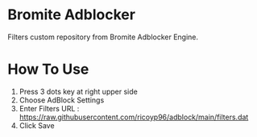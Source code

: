 # Bromite Adblocker
Filters custom repository from Bromite Adblocker Engine.

# How To Use
1. Press 3 dots key at right upper side
2. Choose AdBlock Settings
3. Enter Filters URL : https://raw.githubusercontent.com/ricoyp96/adblock/main/filters.dat
4. Click Save
